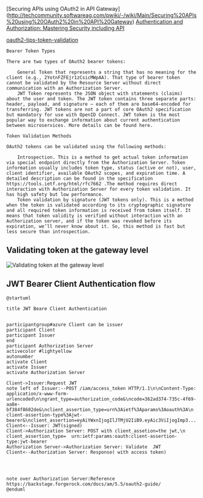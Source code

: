 
[Securing APIs using OAuth2 in API Gateway] (http://techcommunity.softwareag.com/pwiki/-/wiki/Main/Securing%20APIs%20using%20OAuth2%20in%20API%20Gateway)
[Authentication and Authorization: Mastering Security including API ](https://dzone.com/articles/authentication-cluster)

[oauth2-tips-token-validation](https://dzone.com/articles/oauth2-tips-token-validation)
````
Bearer Token Types

There are two types of OAuth2 bearer tokens:

    General Token that represents a string that has no meaning for the client (e.g., 2YotnFZFEjr1zCsicMWpAA). That type of bearer token cannot be validated by the Resource Server without direct communication with an Authorization Server.
    JWT Token represents the JSON object with statements (claims) about the user and token. The JWT token contains three separate parts: header, payload, and signature — each of them are base64-encoded for transferring. JWT tokens are not a part of core OAuth2 specification but mandatory for use with OpenID Connect. JWT token is the most popular way to exchange information about current authentication between microservices. More details can be found here.

Token Validation Methods

OAuth2 tokens can be validated using the following methods:

    Introspection. This is a method to get actual token information via special endpoint directly from the Authorization Server. Token information usually includes token type, status (active or not), user, client identifier, available OAuth2 scopes, and expiration time. A detailed description can be found in the specification https://tools.ietf.org/html/rfc7662 .The method requires direct interaction with Authorization Server for every token validation. It has high safety but low performance.
    Token validation by signature (JWT tokens only). This is a method when the token is validated according to its cryptographic signature and all required token information is received from token itself. It means that token validity is verified without interaction with an Authorization server, and if the token was revoked before its expiration, we’ll never know about it. So, this method is fast but less secure than introspection.
````
## Validating token at the gateway level
<img src="https://lh4.googleusercontent.com/2gIpJrIee-2UxyIFR_f-29RN8NT21wqqZhJ9Q2UUy5XLpaSyd4e1_dLsg3lLH3ZqWWMHGKDPfbsvDXNxoaWtAuKYE-7ZenLoFde37niMa9LSsxUyT5CJnU0FKxac6FWipXjnW9OH" alt="Validating token at the gateway level"/>

## JWT Bearer Client Authentication flow
```plantuml
@startuml

title JWT Beare Client Authentication


participantgroup#azure Client can be issuer
participant Client
participant Issuer
end 
participant Authorization Server
activecolor #lightyellow
autonumber 
activate Client
activate Issuer
activate Authorization Server

Client->Issuer:Request JWT
note left of Issuer:--POST /iam/access_token HTTP/1.1\n\nContent-Type: application/x-www-form-urlencoded\n\ngrant_type=authorization_code&\ncode=362ad374-735c-4f69-aa8e-bf384f8602de&\nclient_assertion_type=urn%3Aietf%3Aparams%3Aoauth%3A\n client-assertion-type%3Ajwt-bearer&\nclient_assertion=eyAiYWxnIjogIlJTMjU2IiB9.eyAic3ViIjogImp3...
Client<--Issuer: JWT(signed)
Client->Authorization Server: POST with client_assetion=the jwt,\n client_assertion_type=  urn:ietf:params:oauth:client-assertion-type:jwt-bearer
Authorization Server->Authorization Server: Validate  JWT
Client<--Authorization Server: Response( with access token)




note over Authorization Server:Reference https://backstage.forgerock.com/docs/am/5.5/oauth2-guide/
@enduml
```
